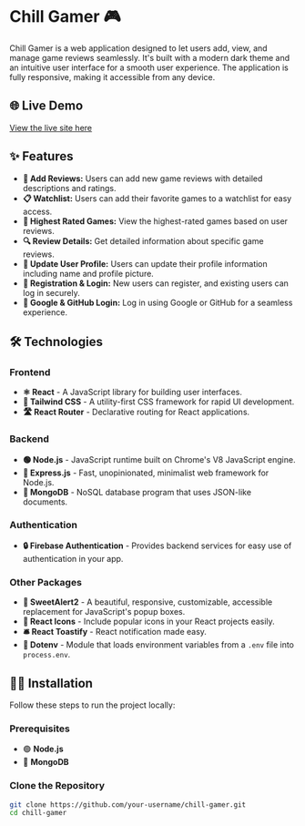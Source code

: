 # Chill Gamer 🎮

Chill Gamer is a web application designed to let users add, view, and manage game reviews seamlessly. It's built with a modern dark theme and an intuitive user interface for a smooth user experience. The application is fully responsive, making it accessible from any device.

## 🌐 **Live Demo**
[View the live site here](https://chillgamerauth.web.app) 

## ✨ **Features**

- **📝 Add Reviews:** Users can add new game reviews with detailed descriptions and ratings.
- **📋 Watchlist:** Users can add their favorite games to a watchlist for easy access.
- **🌟 Highest Rated Games:** View the highest-rated games based on user reviews.
- **🔍 Review Details:** Get detailed information about specific game reviews.
- **👤 Update User Profile:** Users can update their profile information including name and profile picture.
- **🔑 Registration & Login:** New users can register, and existing users can log in securely.
- **🔗 Google & GitHub Login:** Log in using Google or GitHub for a seamless experience.


## 🛠️ **Technologies**

### Frontend

- **⚛️ React** - A JavaScript library for building user interfaces.
- **💨 Tailwind CSS** - A utility-first CSS framework for rapid UI development.
- **🛣️ React Router** - Declarative routing for React applications.

### Backend

- **🟢 Node.js** - JavaScript runtime built on Chrome's V8 JavaScript engine.
- **🚀 Express.js** - Fast, unopinionated, minimalist web framework for Node.js.
- **🍃 MongoDB** - NoSQL database program that uses JSON-like documents.

### Authentication

- **🔒 Firebase Authentication** - Provides backend services for easy use of authentication in your app.

### Other Packages

- **💬 SweetAlert2** - A beautiful, responsive, customizable, accessible replacement for JavaScript's popup boxes.
- **🔧 React Icons** - Include popular icons in your React projects easily.
- **🛎️ React Toastify** - React notification made easy.
- **🔑 Dotenv** - Module that loads environment variables from a `.env` file into `process.env`.

## 🏃‍♂️ **Installation**

Follow these steps to run the project locally:

### Prerequisites

- 🟢 **Node.js** 
- 🍃 **MongoDB**

### Clone the Repository

```bash
git clone https://github.com/your-username/chill-gamer.git
cd chill-gamer
